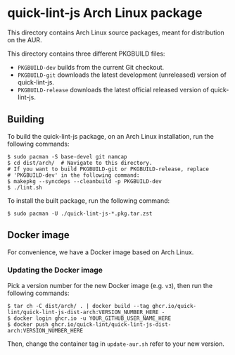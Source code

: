 # quick-lint-js Arch Linux package

This directory contains Arch Linux source packages, meant for distribution on
the AUR.

This directory contains three different PKGBUILD files:

* `PKGBUILD-dev` builds from the current Git checkout.
* `PKGBUILD-git` downloads the latest development (unreleased) version of
  quick-lint-js.
* `PKGBUILD-release` downloads the latest official released version of
  quick-lint-js.

## Building

To build the quick-lint-js package, on an Arch Linux installation, run the
following commands:

    $ sudo pacman -S base-devel git namcap
    $ cd dist/arch/  # Navigate to this directory.
    # If you want to build PKGBUILD-git or PKGBUILD-release, replace
    # 'PKGBUILD-dev' in the following command:
    $ makepkg --syncdeps --cleanbuild -p PKGBUILD-dev
    $ ./lint.sh

To install the built package, run the following command:

    $ sudo pacman -U ./quick-lint-js-*.pkg.tar.zst

## Docker image

For convenience, we have a Docker image based on Arch Linux.

### Updating the Docker image

Pick a version number for the new Docker image (e.g. `v3`), then run the
following commands:

    $ tar ch -C dist/arch/ . | docker build --tag ghcr.io/quick-lint/quick-lint-js-dist-arch:VERSION_NUMBER_HERE -
    $ docker login ghcr.io -u YOUR_GITHUB_USER_NAME_HERE
    $ docker push ghcr.io/quick-lint/quick-lint-js-dist-arch:VERSION_NUMBER_HERE

Then, change the container tag in `update-aur.sh` refer to your new version.
